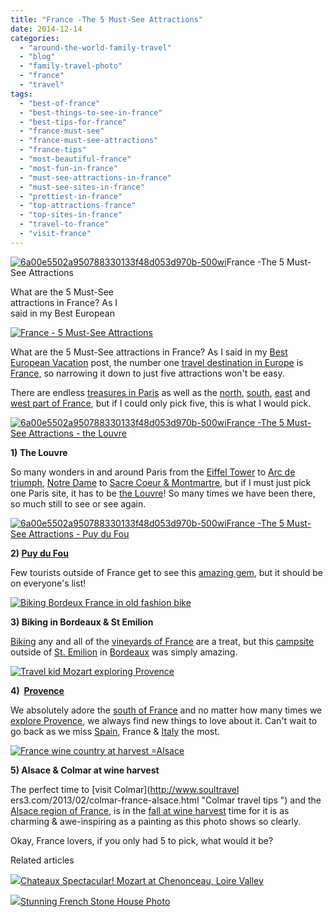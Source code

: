 ```yaml
---
title: "France -The 5 Must-See Attractions"
date: 2014-12-14
categories: 
  - "around-the-world-family-travel"
  - "blog"
  - "family-travel-photo"
  - "france"
  - "travel"
tags: 
  - "best-of-france"
  - "best-things-to-see-in-france"
  - "best-tips-for-france"
  - "france-must-see"
  - "france-must-see-attractions"
  - "france-tips"
  - "most-beautiful-france"
  - "most-fun-in-france"
  - "must-see-attractions-in-france"
  - "must-see-sites-in-france"
  - "prettiest-in-france"
  - "top-attractions-france"
  - "top-sites-in-france"
  - "travel-to-france"
  - "visit-france"
---
```


[![6a00e5502a950788330133f48d053d970b-500wi](https://pub-ac94b3f306b24c0dba4238943c97f2e1.r2.dev/6a00e5502a9507883301b7c71a1d7d970b.jpg "6a00e5502a950788330133f48d053d970b-500wi")](https://pub-ac94b3f306b24c0dba4238943c97f2e1.r2.dev/6a00e5502a9507883301b7c71a1d7d970b.jpg)France -The 5 Must-See Attractions  
  
What are the 5 Must-See  
attractions in France? As I  
said in my Best European

<!--more-->  
[![France - 5 Must-See Attractions](https://pub-ac94b3f306b24c0dba4238943c97f2e1.r2.dev/6a00e5502a9507883301b8d0a3f693970c.png "France - 5 Must-See Attractions")](https://pub-ac94b3f306b24c0dba4238943c97f2e1.r2.dev/6a00e5502a9507883301b8d0a3f693970c.png)  
  
  
What are the 5 Must-See attractions in France? As I said in my [Best European Vacation](http://soultravelers3new.local/2012/02/5-best-european-family-vacations.html "best european vacations") post, the number one [travel destination in Europe](http://soultravelers3new.local/2013/09/best-places-to-visit-in-europe.html "best places to visit in Europe") is [France,](https://pub-ac94b3f306b24c0dba4238943c97f2e1.r2.dev/soultravelers3/france/index.html "France travel tips") so narrowing it down to just five attractions won't be easy.  
  
There are endless [treasures in Paris](http://soultravelers3new.local/2012/05/paris-for-families-walking-the-left-bank.html "travel paris with kids") as well as the [north](http://soultravelers3new.local/2010/06/car-wreck-in-france-dealing-with-disaster-road-trip-nightmare-car-accident-abroad-insurance-problems.html "car wreck in France in our RV"), [south](http://soultravelers3new.local/2010/11/family-travel-provence-france-narbonne.html "family travel provence"), [east](http://soultravelers3new.local/2006/10/nothing-but-pin.html "nothing but pinoir grapes, Burgundy, france Dijon") and [west part of France](http://soultravelers3new.local/2010/04/highest-sand-dune-in-europe-dune-de-pyla-family-travel-france-roadtrip-camping-biking-hiking-views.html "biggest sand dune in Europe in western France"), but if I could only pick five, this is what I would pick.  
  
[![6a00e5502a950788330133f48d053d970b-500wiFrance -The 5 Must-See Attractions - the Louvre](https://pub-ac94b3f306b24c0dba4238943c97f2e1.r2.dev/6a00e5502a9507883301bb07c3bb70970d.png "6a00e5502a950788330133f48d053d970b-500wiFrance -The 5 Must-See Attractions - the Louvre")](https://pub-ac94b3f306b24c0dba4238943c97f2e1.r2.dev/6a00e5502a9507883301bb07c3bb70970d.png)  
  
**1) The Louvre**  
  
So many wonders in and around Paris from the [Eiffel Tower](http://soultravelers3new.local/2010/10/celebrating-in-paris-eiffel-tower-family-travel-adventures-abroad-birthdays-weddings-and-anniversari.html "celebrating in Paris - the eiffel tower") to [Arc de triumph](http://soultravelers3new.local/2006/09/sun-arc-de-triu.html "Arc de triumph - travel to paris"), [Notre Dame](http://soultravelers3new.local/2006/09/notre-dame-left.html "Paris travel - Notre Dame") to [Sacre Coeur & Montmartre](http://soultravelers3new.local/2006/10/sacre-coeur-mon.html "paris travel sacre coeur and Montmartre"), but if I must just pick one Paris site, it has to be [the Louvre](http://soultravelers3new.local/2011/03/-family-travel-paris-france-louvre-photo.html "The Louvre at sunset")! So many times we have been there, so much still to see or see again.  
  
[![6a00e5502a950788330133f48d053d970b-500wiFrance -The 5 Must-See Attractions - Puy du Fou](https://pub-ac94b3f306b24c0dba4238943c97f2e1.r2.dev/6a00e5502a9507883301bb07c3bb7d970d.png "6a00e5502a950788330133f48d053d970b-500wiFrance -The 5 Must-See Attractions - Puy du Fou")](https://pub-ac94b3f306b24c0dba4238943c97f2e1.r2.dev/6a00e5502a9507883301bb07c3bb7d970d.png)  
  
  
**2) [Puy du Fou](http://soultravelers3new.local/2010/06/family-travel-france-french-theme-park-puy-du-fou-open-air-museums-different-languages-education.html "Puy Du Fou")**  
  
Few tourists outside of France get to see this [amazing gem](http://soultravelers3new.local/2009/06/family-travel-photofrance-puy-du-fou-theme-park-1.html "best of France puy du fou theme park"), but it should be on everyone's list!  
  
[![Biking Bordeux France in old fashion bike](https://pub-ac94b3f306b24c0dba4238943c97f2e1.r2.dev/6a00e5502a9507883301b8d0a88e44970c.png "Biking Bordeux France in old fashion bike")](https://pub-ac94b3f306b24c0dba4238943c97f2e1.r2.dev/6a00e5502a9507883301b8d0a88e44970c.png)  
  
  
**3) Biking in Bordeaux & St Emilion**  
  
[Biking](http://soultravelers3new.local/2009/05/biking-st-emilion-bordeaux-vineyards-in-france-wine-country.html "biking Bordeaux and st Emilion in France") any and all of the [vineyards of France](http://soultravelers3new.local/2006/10/route-des-grand.html "France vineyard travel") are a treat, but this [campsite](http://soultravelers3new.local/2010/05/camping-europe-in-a-motorhome-rv-5-best-sites-roadtrip-europe-family-travel-budget-best-price.html "camping  europe in a motor home") outside of [St. Emilion](http://soultravelers3new.local/2012/06/stunning-saint-%C3%A9milion-france.html "stunning st emilion france") in [Bordeaux](https://www.youtube.com/watch?v=6jYiqGE2VjQ "biking bordeaux") was simply amazing.  
  
[![Travel kid Mozart exploring Provence](https://pub-ac94b3f306b24c0dba4238943c97f2e1.r2.dev/6a00e5502a9507883301bb07c38d37970d.png "Travel kid Mozart exploring Provence")](https://pub-ac94b3f306b24c0dba4238943c97f2e1.r2.dev/6a00e5502a9507883301bb07c38d37970d.png)  
  
  
**4)  [Provence](http://soultravelers3new.local/2012/10/beautiful-provence-tips-and-photo-avignon-france-.html "beautiful Provence tips")**  
  
We absolutely adore the [south of France](http://soultravelers3new.local/2012/09/europe-road-trip-a-drive-through-france-provence-to-dordogne-via-photos-family-travel.html "road trip France in Provence") and no matter how many times we [explore Provence](http://soultravelers3new.local/2012/06/france-with-kids-exploring-provence.html "Exporing Provence tips"), we always find new things to love about it. Can't wait to go back as we miss [Spain](https://pub-ac94b3f306b24c0dba4238943c97f2e1.r2.dev/soultravelers3/spain/index.html "spain travel tips"), France & [Italy](https://pub-ac94b3f306b24c0dba4238943c97f2e1.r2.dev/soultravelers3/spain/index.html "Italy travel tips") the most.  
  
[![France wine country at harvest =Alsace](https://pub-ac94b3f306b24c0dba4238943c97f2e1.r2.dev/6a00e5502a9507883301bb07c38f4b970d.png "France wine country at harvest =Alsace")](https://pub-ac94b3f306b24c0dba4238943c97f2e1.r2.dev/6a00e5502a9507883301bb07c38f4b970d.png)  
  
  
**5) Alsace & Colmar at wine harvest**  
  
The perfect time to [visit Colmar](http://www.soultravel
ers3.com/2013/02/colmar-france-alsace.html "Colmar travel tips ") and the [Alsace region of France](http://soultravelers3new.local/2009/01/route-des-vins-dalsace-france-at-grape-harvest.html "travel to alsace wine region of France at harvest"), is in the [fall at wine harvest](https://www.youtube.com/watch?v=GbduuBlMN50 "Grape harvest in France") time for it is as charming & awe-inspiring as a painting as this photo shows so clearly.  
  
Okay, France lovers, if you only had 5 to pick, what would it be?

Related articles

[![](http://i.zemanta.com/312085719_80_80.jpg)](http://soultravelers3new.local/2014/11/chateaux-spectacular-mozart-at-chenonceau-loire-valley.html)[Chateaux Spectacular! Mozart at Chenonceau, Loire Valley](http://soultravelers3new.local/2014/11/chateaux-spectacular-mozart-at-chenonceau-loire-valley.html)

[![](http://i.zemanta.com/310505682_80_80.jpg)](http://soultravelers3new.local/2014/11/stunning-french-stone-house-photo.html)[Stunning French Stone House Photo](http://soultravelers3new.local/2014/11/stunning-french-stone-house-photo.html)
